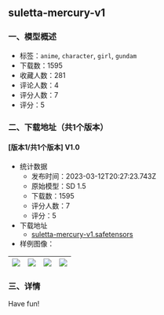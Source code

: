 ## suletta-mercury-v1
### 一、模型概述

- 标签：`anime`, `character`, `girl`, `gundam`
- 下载数：1595
- 收藏人数：281
- 评论人数：4
- 评分人数：7
- 评分：5

### 二、下载地址（共1个版本）

#### [版本1/共1个版本] V1.0

- 统计数据
  - 发布时间：2023-03-12T20:27:23.743Z
  - 原始模型：SD 1.5
  - 下载数：1595
  - 评分人数：7
  - 评分：5
- 下载地址
  - [suletta-mercury-v1.safetensors](https://civitai.com/api/download/models/14692)
- 样例图像：

| <img src="https://image.civitai.com/xG1nkqKTMzGDvpLrqFT7WA/45cc60dd-f464-4a94-e1a6-0901c2e78100/width=450/143642.jpeg" /> | <img src="https://image.civitai.com/xG1nkqKTMzGDvpLrqFT7WA/c54866ca-448c-471d-0dd5-e3d9c9957f00/width=450/143647.jpeg" /> | <img src="https://image.civitai.com/xG1nkqKTMzGDvpLrqFT7WA/3d28ff33-5b5d-497f-90bf-d5f433f12900/width=450/143646.jpeg" /> | <img src="https://image.civitai.com/xG1nkqKTMzGDvpLrqFT7WA/5305c8ef-48da-4f72-4d67-3ca8ea6a5100/width=450/143645.jpeg" /> |
| ---- | ---- | ---- | ---- |


### 三、详情
<p>Have fun!</p>